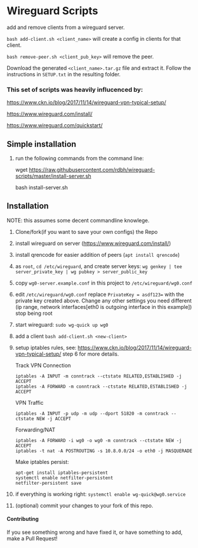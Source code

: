 # Wireguard Scripts

add and remove clients from a wireguard server.

`bash add-client.sh <client_name>` will create a config in clients for that client.

`bash remove-peer.sh <client_pub_key>` will remove the peer.

Download the generated `<client_name>.tar.gz` file and extract it. Follow the instructions in `SETUP.txt` in the resulting folder.


### This set of scripts was heavily influcenced by:

https://www.ckn.io/blog/2017/11/14/wireguard-vpn-typical-setup/

https://www.wireguard.com/install/

https://www.wireguard.com/quickstart/

## Simple installation
1. run the following commands from the command line:
  
	wget https://raw.githubusercontent.com/rdbh/wireguard-scripts/master/install-server.sh
	
	bash install-server.sh


## Installation
NOTE: this assumes some decent commandline knowlege.

1. Clone/fork(if you want to save your own configs) the Repo

1. install wireguard on server (https://www.wireguard.com/install/)

1. install qrencode for easier addition of peers (`apt install qrencode`)

1. as `root`, `cd /etc/wireguard`, and create server keys: `wg genkey | tee server_private_key | wg pubkey > server_public_key`

1. copy `wg0-server.example.conf` in this project to `/etc/wireguard/wg0.conf`

1. edit `/etc/wireguard/wg0.conf` replace `PrivateKey = asdf123=` with the private key created above.
   Change any other settings you need different (ip range, network interfaces[eth0 is outgoing interface in this example])
   stop being root

1. start wireguard: `sudo wg-quick up wg0` 

1. add a client `bash add-client.sh <new-client>`

1. setup iptables rules, see: https://www.ckn.io/blog/2017/11/14/wireguard-vpn-typical-setup/ step 6 for more details.

    Track VPN Connection
    ```
    iptables -A INPUT -m conntrack --ctstate RELATED,ESTABLISHED -j ACCEPT
    iptables -A FORWARD -m conntrack --ctstate RELATED,ESTABLISHED -j ACCEPT
    ```
    VPN Traffic
    ```
    iptables -A INPUT -p udp -m udp --dport 51820 -m conntrack --ctstate NEW -j ACCEPT
    ```
    Forwarding/NAT
    ```
    iptables -A FORWARD -i wg0 -o wg0 -m conntrack --ctstate NEW -j ACCEPT
    iptables -t nat -A POSTROUTING -s 10.8.0.0/24 -o eth0 -j MASQUERADE
    ```
    Make iptables persist: 
    ```
    apt-get install iptables-persistent
    systemctl enable netfilter-persistent
    netfilter-persistent save
    ```

1. if everything is working right: `systemctl enable wg-quick@wg0.service`

1. (optional) commit your changes to your fork of this repo.


#### Contributing
If you see something wrong and have fixed it, or have something to add, make a Pull Request!




